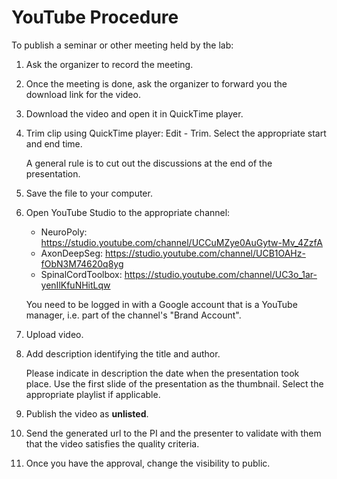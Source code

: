 # YouTube Procedure

To publish a seminar or other meeting held by the lab:

1. Ask the organizer to record the meeting.
2. Once the meeting is done, ask the organizer to forward you the download link for the video.
3. Download the video and open it in QuickTime player.
4. Trim clip using QuickTime player: Edit - Trim. Select the appropriate start and end time.

    A general rule is to cut out the discussions at the end of the presentation.
6. Save the file to your computer.
7. Open YouTube Studio to the appropriate channel:
    * NeuroPoly: https://studio.youtube.com/channel/UCCuMZye0AuGytw-Mv_4ZzfA
    * AxonDeepSeg: https://studio.youtube.com/channel/UCB1OAHz-fObN3M74620q8yg
    * SpinalCordToolbox: https://studio.youtube.com/channel/UC3o_1ar-yenIlKfuNHitLqw 

    You need to be logged in with a Google account that is a YouTube manager, i.e. part of the channel's "Brand Account".
8. Upload video.
9. Add description identifying the title and author.


    Please indicate in description the date when the presentation took place.
    Use the first slide of the presentation as the thumbnail. Select the appropriate playlist if applicable.
10. Publish the video as **unlisted**.
11. Send the generated url to the PI and the presenter to validate with them that the video satisfies the quality criteria.
12. Once you have the approval, change the visibility to public.

